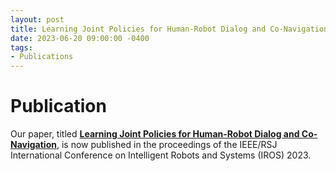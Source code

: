 ```yaml
---
layout: post
title: Learning Joint Policies for Human-Robot Dialog and Co-Navigation
date: 2023-06-20 09:00:00 -0400
tags:
- Publications
---
```


# Publication
Our paper, titled **[Learning Joint Policies for Human-Robot Dialog and Co-Navigation](https://ieeexplore.ieee.org/abstract/document/10341663)**, is now published in the proceedings of the IEEE/RSJ International Conference on Intelligent Robots and Systems (IROS) 2023.


